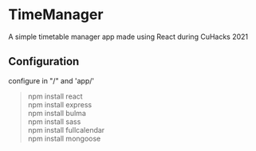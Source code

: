 # TimeManager
 A simple timetable manager app made using React during CuHacks 2021


## Configuration  

configure in "/" and 'app/'  

> npm install react \
> npm install express \
> npm install bulma \
> npm install sass \
> npm install fullcalendar \
> npm install mongoose


